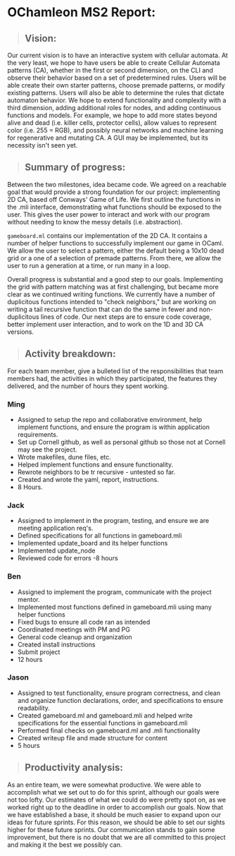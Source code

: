 # OChamleon MS2 Report:
>## Vision:
Our current vision is to have an interactive system with cellular automata. At the very least, we hope to have users be able to create Cellular Automata patterns (CA), whether in the first or second dimension, on the CLI and observe their behavior based on a set of predetermined rules. Users will be able create their own starter patterns, choose premade patterns, or modify existing patterns. Users will also be able to determine the rules that dictate automaton behavior. We hope to extend functionality and complexity with a third dimension, adding additional roles for nodes, and adding continuous functions and models. For example, we hope to add more states beyond alive and dead (i.e. killer cells, protector cells), allow values to represent color (i.e. 255 = RGB), and possibly neural networks and machine learning for regenerative and mutating CA. A GUI may be implemented, but its necessity isn't seen yet.

>## Summary of progress:
Between the two milestones, idea became code. We agreed on a reachable goal that would provide a strong foundation for our project: implementing 2D CA, based off Conways' Game of Life. We first outline the functions in the .mli interface, demonstrating what functions should be exposed to the user. This gives the user power to interact and work with our program without needing to know the messy details (i.e. abstraction).

`gameboard.ml` contains our implementation of the 2D CA. It contains a number of helper functions to successfully implement our game in OCaml. We allow the user to select a pattern, either the default being a 10x10 dead grid or a one of a selection of premade patterns. From there, we allow the user to run a generation at a time, or run many in a loop. 

Overall progress is substantial and a good step to our goals. Implementing the grid with pattern matching was at first challenging, but became more clear as we continued writing functions. We currently have a number of duplicitous functions intended to "check neighbors," but are working on writing a tail recursive function that can do the same in fewer and non-duplicitous lines of code. Our next steps are to ensure code coverage, better implement user interaction, and to work on the 1D and 3D CA versions.

>## Activity breakdown: 
For each team member, give a bulleted list of the responsibilities that team members had, the activities in which they participated, the features they delivered, and the number of hours they spent working.

### Ming
- Assigned to setup the repo and collaborative environment, help implement functions, and ensure the program is within application requirements.
- Set up Cornell github, as well as personal github so those not at Cornell may see the project.
- Wrote makefiles, dune files, etc.
- Helped implement functions and ensure functionality.
- Rewrote neighbors to be tr recursive - untested so far.
- Created and wrote the yaml, report, instructions.
- 8 Hours.

### Jack
- Assigned to implement in the program, testing, and ensure we are meeting application req's.
- Defined specifications for all functions in gameboard.mli
- Implemented update_board and its helper functions
- Implemented update_node
- Reviewed code for errors
-8 hours

### Ben
- Assigned to implement the program, communicate with the project mentor.
- Implemented most functions defined in gameboard.mli using many helper functions
- Fixed bugs to ensure all code ran as intended
- Coordinated meetings with PM and PG
- General code cleanup and organization
- Created install instructions
- Submit project
- 12 hours

### Jason
- Assigned to test functionality, ensure program correctness, and clean and organize function declarations, order, and specifications to ensure readability.
- Created gameboard.ml and gameboard.mli and helped write specifications for the essential functions in gameboard.mli
- Performed final checks on gameboard.ml and .mli functionality
- Created writeup file and made structure for content
- 5 hours

>## Productivity analysis: 

As an entire team, we were somewhat productive. We were able to accomplish what we set out to do for this sprint, although our goals were not too lofty. Our estimates of what we could do were pretty spot on, as we worked right up to the deadline in order to accomplish our goals. Now that we have established a base, it should be much easier to expand upon our ideas for future sprints. For this reason, we should be able to set our sights higher for these future sprints. Our communication stands to gain some improvement, but there is no doubt that we are all committed to this project and making it the best we possibly can.
